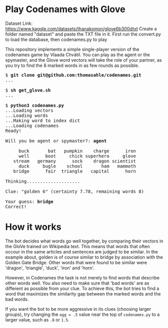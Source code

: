 Play Codenames with Glove
=========================

Dataset Link: https://www.kaggle.com/datasets/thanakomsn/glove6b300dtxt
Create a folder named "dataset" and paste the TXT file in it.
First run the convert.py to load the database, then codenames.py to play

This repository implements a simple single-player version of the codenames game
by Vlaada Chvátil.
You can play as the agent or the spymaster, and the Glove word vectors will
take the role of your partner, as you try to find the 8 marked words in as few
rounds as possible.

<pre>
$ <b>git clone git@github.com:thomasahle/codenames.git</b>
...

$ <b>sh get_glove.sh</b>
...

$ <b>python3 codenames.py</b>
...Loading vectors
...Loading words
...Making word to index dict
...Loading codenames
Ready!

Will you be agent or spymaster?: <b>agent</b>

     buck       bat   pumpkin    charge      iron
     well      boot     chick superhero     glove
   stream   germany      sock    dragon scientist
     duck     bugle    school       ham   mammoth
   bridge      fair  triangle   capital      horn

Thinking....................

Clue: "golden 6" (certainty 7.78, remaining words 8)

Your guess: <b>bridge</b>
Correct!
</pre>

How it works
============
The bot decides what words go well together, by comparing their vectors in the GloVe trained on Wikipedia text.
This means that words that often occour in the same articles and sentences are judged to be similar.
In the example about, golden is of course similar to bridge by association with the Golden Gate Bridge.
Other words that were found to be similar were 'dragon', 'triangle', 'duck', 'iron' and 'horn'.

However, in Codenames the task is not merely to find words that describe other words well.
You also need to make sure that 'bad words' are as different as possible from your clue.
To achieve this, the bot tries to find a word that maximizes the similarity gap between the marked words and the bad words.

If you want the bot to be more aggressive in its clues (choosing larger groups), try changing the `agg = .5` value near the top of `codenames.py` to a larger value, such as `.8` or `1.5`. 
